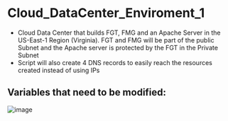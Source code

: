# Cloud_DataCenter_Enviroment_1
- Cloud Data Center that builds FGT, FMG and an Apache Server in the US-East-1 Region (Virginia). FGT and FMG will be part of the public Subnet and the Apache server is protected by the FGT in the Private Subnet
- Script will also create 4 DNS records to easily reach the resources created instead of using IPs 


Variables that need to be modified:
- 


![image](https://user-images.githubusercontent.com/82145296/116725620-267d0d80-a9b0-11eb-8175-2e28086babd4.png)
